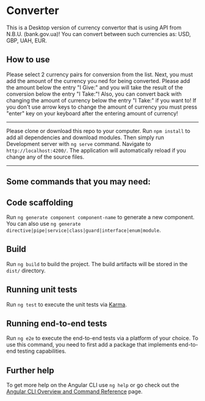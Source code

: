 # Converter
This is a Desktop version of currency convertor that is using API from N.B.U. (bank.gov.ua)!
You can convert between such currencies as: USD, GBP, UAH, EUR.

## How to use
Please select 2 currency pairs for conversion from the list. Next, you must add the amount of the currency you ned for being converted.
Please add the amount below the entry "I Give:" and you will take the result of the conversion below the entry "I Take:"!
Also, you can convert back with changing the amount of currency below the entry "I Take:" if you want to!
If you don't use arrow keys to change the amount of currency you must press "enter" key on your keyboard after the entering amount of currency!
***
Please clone or download this repo to your computer.
Run `npm install` to add all dependencies and download modules.
Then simply run Development server with `ng serve` command. Navigate to `http://localhost:4200/`. The application will automatically reload if you change any of the source files.
***
## Some commands that you may need:
## Code scaffolding

Run `ng generate component component-name` to generate a new component. You can also use `ng generate directive|pipe|service|class|guard|interface|enum|module`.

## Build

Run `ng build` to build the project. The build artifacts will be stored in the `dist/` directory.

## Running unit tests

Run `ng test` to execute the unit tests via [Karma](https://karma-runner.github.io).

## Running end-to-end tests

Run `ng e2e` to execute the end-to-end tests via a platform of your choice. To use this command, you need to first add a package that implements end-to-end testing capabilities.

## Further help

To get more help on the Angular CLI use `ng help` or go check out the [Angular CLI Overview and Command Reference](https://angular.io/cli) page.
